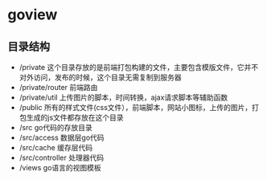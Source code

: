 # goview

## 目录结构
* /private 这个目录存放的是前端打包构建的文件，主要包含模版文件，它并不对外访问，发布的时候，这个目录无需复制到服务器
* /private/router 前端路由
* /private/util 上传图片的脚本，时间转换，ajax请求脚本等辅助函数
* /public 所有的样式文件(css文件），前端脚本，网站小图标，上传的图片，打包生成的js文件都存放在这个目录
* /src go代码的存放目录
* /src/access 数据层go代码
* /src/cache 缓存层代码
* /src/controller 处理器代码
* /views go语言的视图模板